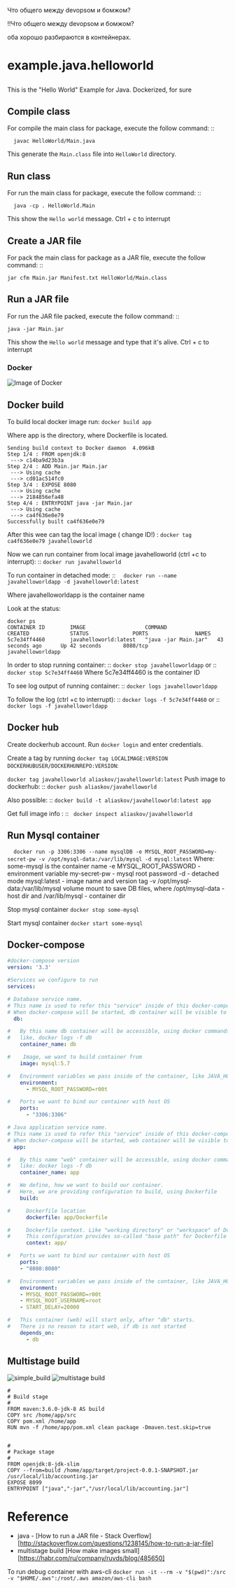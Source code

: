 Что общего между devopsом и бомжом?

!!Что общего между devopsом и бомжом?

оба хорошо разбираются в контейнерах.



example.java.helloworld
=======================
##
This is the "Hello World" Example for Java. Dockerized, for sure
##


Compile class
-------------

For compile the main class for package, execute the follow command: ::

``  javac HelloWorld/Main.java``

This generate the ``Main.class`` file into ``HelloWorld`` directory.

Run class
---------

For run the main class for package, execute the follow command: ::

``  java -cp . HelloWorld.Main``

This show the ``Hello world`` message. Ctrl + c to interrupt

Create a JAR file
-----------------

For pack the main class for package as a JAR file, execute the follow command: ::

  ``jar cfm Main.jar Manifest.txt HelloWorld/Main.class``


Run a JAR file
--------------

For run the JAR file packed, execute the follow command: ::

  ``java -jar Main.jar``

This show the ``Hello world`` message and type that it's alive. Ctrl + c to interrupt

### Docker ###
![Image of Docker](https://github.com/aliaskov/docker-principles/blob/master/docker.png)


Docker build
--------------
To build local docker image run: 
  ``docker build app``

Where app is the directory, where Dockerfile is located.

```
Sending build context to Docker daemon  4.096kB
Step 1/4 : FROM openjdk:8
 ---> c14ba9d23b3a
Step 2/4 : ADD Main.jar Main.jar
 ---> Using cache
 ---> cd01ac514fc0
Step 3/4 : EXPOSE 8080
 ---> Using cache
 ---> 2184856efa48
Step 4/4 : ENTRYPOINT java -jar Main.jar
 ---> Using cache
 ---> ca4f636e0e79
Successfully built ca4f636e0e79

```
After this wee can tag the local image ( change ID!) : 
  ``docker tag ca4f636e0e79 javahelloworld``

Now we can run container from local image javahelloworld (ctrl +c to interrupt): ::
  ``docker run javahelloworld``

To run container in detached mode: ::
``  docker run --name javahelloworldapp -d javahelloworld:latest``

Where javahelloworldapp is the container name

Look at the status:
```
docker ps
CONTAINER ID        IMAGE                   COMMAND                CREATED             STATUS              PORTS               NAMES
5c7e34ff4460        javahelloworld:latest   "java -jar Main.jar"   43 seconds ago      Up 42 seconds       8080/tcp            javahelloworldapp
```
In order to stop running container: ::
  ``docker stop javahelloworldapp``
or ::
  ``docker stop 5c7e34ff4460``
Where 5c7e34ff4460 is the container ID

To see log output of running container: ::
  ``docker logs javahelloworldapp``

To follow the log (ctrl +c to interrupt): ::
  ``docker logs -f 5c7e34ff4460``
or ::
  ``docker logs -f javahelloworldapp``


  Docker hub
  --------------

Create dockerhub account.
Run 
`` docker login `` 
and enter credentials.

Create a tag by running 
``docker tag LOCALIMAGE:VERSION DOCKERHUBUSER/DOCKERHUNREPO:VERSION``:

``
docker tag javahelloworld aliaskov/javahelloworld:latest
``
Push image to dockerhub: ::
``docker push aliaskov/javahelloworld
``

Also possible: ::
  ``docker build -t aliaskov/javahelloworld:latest app
  ``

Get full image info : ::
``  docker inspect aliaskov/javahelloworld
``


Run Mysql container
--------------

``  
docker run -p 3306:3306 --name mysqlDB -e MYSQL_ROOT_PASSWORD=my-secret-pw -v /opt/mysql-data:/var/lib/mysql -d mysql:latest
``
Where:
  some-mysql is the container name
  -e MYSQL_ROOT_PASSWORD - environment variable
  my-secret-pw - mysql root password
  -d - detached mode
   mysql:latest - image name and version tag
  -v /opt/mysql-data:/var/lib/mysql 
  volume mount to save DB files, where /opt/mysql-data - host dir and /var/lib/mysql - container dir

Stop mysql container
 `` docker stop some-mysql ``

Start mysql container
  `` docker start some-mysql ``


  Docker-compose
  --------------

```yml
#docker-compose version
version: '3.3'

#Services we configure to run
services:

# Database service name.
# This name is used to refer this "service" inside of this docker-compose.yml configuration file
# When docker-compose will be started, db container will be visible to other containers of this file by name "db"
  db:

#   By this name db container will be accessible, using docker commands, intead of container name,
#   like, docker logs -f db
    container_name: db

#    Image, we want to build container from
    image: mysql:5.7

#   Environment variables we pass inside of the container, like JAVA_HOME
    environment:
      - MYSQL_ROOT_PASSWORD=r00t

#   Ports we want to bind our container with host OS
    ports:
      - "3306:3306"

# Java application service name.
# This name is used to refer this "service" inside of this docker-compose.yml configuration file
# When docker-compose will be started, web container will be visible to other containers of this file by name "web"
  app:

#   By this name "web" container will be accessible, using docker commands, instead of container name,
#   like: docker logs -f db
    container_name: app

#   We define, how we want to build our container.
#   Here, we are providing configuration to build, using Dockerfile
    build:

#     Dockerfile location
      dockerfile: app/Dockerfile

#     Dockerfile context. Like "working directory" or "workspace" of Dockerfile.
#     This configuration provides so-called "base path" for Dockerfile
      context: app/

#   Ports we want to bind our container with host OS
    ports:
    - "8080:8080"

#   Environment variables we pass inside of the container, like JAVA_HOME
    environment:
    - MYSQL_ROOT_PASSWORD=r00t
    - MYSQL_ROOT_USERNAME=root
    - START_DELAY=20000

#   This container (web) will start only, after "db" starts.
#   There is no reason to start web, if db is not started
    depends_on:
      - db
```

  Multistage build
  --------------
![simple_build](https://github.com/aliaskov/docker-principles/blob/master/simplebuild.png)
![multistage build](https://github.com/aliaskov/docker-principles/blob/master/multistage_build.png)

```
#
# Build stage
#
FROM maven:3.6.0-jdk-8 AS build
COPY src /home/app/src
COPY pom.xml /home/app
RUN mvn -f /home/app/pom.xml clean package -Dmaven.test.skip=true


#
# Package stage
#
FROM openjdk:8-jdk-slim
COPY --from=build /home/app/target/project-0.0.1-SNAPSHOT.jar /usr/local/lib/accounting.jar
EXPOSE 8099
ENTRYPOINT ["java","-jar","/usr/local/lib/accounting.jar"]
```

Reference
=========

- java - [How to run a JAR file - Stack Overflow] [http://stackoverflow.com/questions/1238145/how-to-run-a-jar-file]
- multistage build [How make images small] [https://habr.com/ru/company/ruvds/blog/485650]

To run debug container with aws-cli
`` docker run -it --rm -v "$(pwd)":/src -v "$HOME/.aws":/root/.aws amazon/aws-cli bash ``

